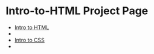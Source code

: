 # Intro-to-HTML Project Page

<ul>
    <li><a href="intro_to_html/intro_to_html" target="_blank">Intro to HTML</a><li>
    <li><a href="intro_to_html/html5_intro_css" target="_blank">Intro to CSS</a><li>
</ul>